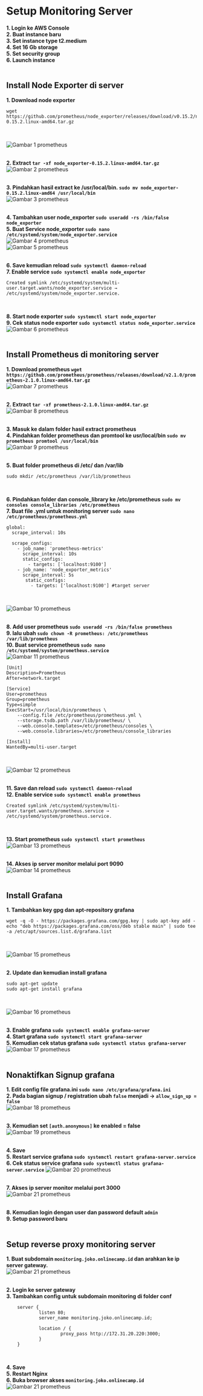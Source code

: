 # Setup Monitoring Server

**1. Login ke AWS Console**<br>
**2. Buat instance baru**<br>
**3. Set instance type t2.medium**<br>
**4. Set 16 Gb storage**<br>
**5. Set security group**<br>
**6. Launch instance**<br><br>

## Install Node Exporter di server <br>
**1. Download node exporter**
```
wget https://github.com/prometheus/node_exporter/releases/download/v0.15.2/node_exporter-0.15.2.linux-amd64.tar.gz
```
<br>

![Gambar 1 prometheus](screenshot/gambar1.png) <br><br>

**2. Extract `tar -xf node_exporter-0.15.2.linux-amd64.tar.gz`**<br>
![Gambar 2 prometheus](screenshot/gambar2.png) <br><br>

**3. Pindahkan hasil extract ke /usr/local/bin. `sudo mv node_exporter-0.15.2.linux-amd64 /usr/local/bin`**<br>
![Gambar 3 prometheus](screenshot/gambar3.png) <br><br>

**4. Tambahkan user node_exporter `sudo useradd -rs /bin/false node_exporter`**<br>
**5. Buat Service node_exporter `sudo nano /etc/systemd/system/node_exporter.service`**<br>
![Gambar 4 prometheus](screenshot/gambar4.png) <br>
![Gambar 5 prometheus](screenshot/gambar5.png) <br><br>

**6. Save kemudian reload `sudo systemctl daemon-reload`**<br>
**7. Enable service `sudo systemctl enable node_exporter`**<br>
``` 
Created symlink /etc/systemd/system/multi-user.target.wants/node_exporter.service → /etc/systemd/system/node_exporter.service.
```
<br>

**8. Start node exporter `sudo systemctl start node_exporter`**<br>
**9. Cek status node exporter `sudo systemctl status node_exporter.service`**<br>
![Gambar 6 prometheus](screenshot/gambar6.png) <br><br>

## Install Prometheus di monitoring server <br>
**1. Download prometheus `wget https://github.com/prometheus/prometheus/releases/download/v2.1.0/prometheus-2.1.0.linux-amd64.tar.gz`**<br>
![Gambar 7 prometheus](screenshot/gambar7.png) <br><br>

**2. Extract `tar -xf prometheus-2.1.0.linux-amd64.tar.gz`**<br>
![Gambar 8 prometheus](screenshot/gambar8.png) <br><br>

**3. Masuk ke dalam folder hasil extract prometheus**<br>
**4. Pindahkan folder prometheus dan promtool ke usr/local/bin `sudo mv prometheus promtool /usr/local/bin`**<br>
![Gambar 9 prometheus](screenshot/gambar9.png) <br><br>

**5. Buat folder prometheus di /etc/ dan /var/lib**<br>
```
sudo mkdir /etc/prometheus /var/lib/prometheus

```
<br>

**6. Pindahkan folder dan console_library ke /etc/prometheus `sudo mv consoles console_libraries /etc/prometheus`**<br>
**7. Buat file .yml untuk monitoring server `sudo nano /etc/prometheus/prometheus.yml`**<br>
```
global:
  scrape_interval: 10s

  scrape_configs:
    - job_name: 'prometheus-metrics'
      scrape_interval: 10s
      static_configs:
        - targets: ['localhost:9100']
    - job_name: 'node_exporter_metrics'
      scrape_interval: 5s
       static_configs:
         - targets: ['localhost:9100'] #target server
```
<br>

![Gambar 10 prometheus](screenshot/gambar10.png) <br><br>

**8. Add user prometheus `sudo useradd -rs /bin/false prometheus`**<br>
**9. lalu ubah `sudo chown -R prometheus: /etc/prometheus /var/lib/prometheus`**<br>
**10. Buat service prometheus `sudo nano /etc/systemd/system/prometheus.service`**<br>
![Gambar 11 prometheus](screenshot/gambar11.png) <br>
```
[Unit]
Description=Prometheus 
After=network.target

[Service]
User=prometheus   
Group=prometheus   
Type=simple
ExecStart=/usr/local/bin/prometheus \
    --config.file /etc/prometheus/prometheus.yml \
    --storage.tsdb.path /var/lib/prometheus/ \
    --web.console.templates=/etc/prometheus/consoles \
    --web.console.libraries=/etc/prometheus/console_libraries

[Install]
WantedBy=multi-user.target
```
<br>

![Gambar 12 prometheus](screenshot/gambar12.png) <br><br>

**11. Save dan reload `sudo systemctl daemon-reload`**<br>
**12. Enable service `sudo systemctl enable prometheus`**<br>
```
Created symlink /etc/systemd/system/multi-user.target.wants/prometheus.service → /etc/systemd/system/prometheus.service.
```
<br>

**13. Start prometheus `sudo systemctl start prometheus`**<br>
![Gambar 13 prometheus](screenshot/gambar13.png) <br><br>

**14. Akses ip server monitor melalui port 9090**<br>
![Gambar 14 prometheus](screenshot/gambar14.png) <br><br>

## Install Grafana <br>
**1. Tambahkan key gpg dan apt-repository grafana**<br>
```
wget -q -O - https://packages.grafana.com/gpg.key | sudo apt-key add -
echo "deb https://packages.grafana.com/oss/deb stable main" | sudo tee -a /etc/apt/sources.list.d/grafana.list
```
<br>

![Gambar 15 prometheus](screenshot/gambar15.png) <br><br>

**2. Update dan kemudian install grafana**<br>
```
sudo apt-get update
sudo apt-get install grafana
```
<br>

![Gambar 16 prometheus](screenshot/gambar16.png) <br><br>

**3. Enable grafana `sudo systemctl enable grafana-server`**<br>
**4. Start grafana `sudo systemctl start grafana-server`**<br>
**5. Kemudian cek status grafana `sudo systemctl status grafana-server`**<br>
![Gambar 17 prometheus](screenshot/gambar17.png) <br><br>

## Nonaktifkan Signup grafana <br>
**1. Edit config file grafana.ini `sudo nano /etc/grafana/grafana.ini`**<br>
**2. Pada bagian signup / registration ubah `false` menjadi -> `allow_sign_up = false`**<br>
![Gambar 18 prometheus](screenshot/gambar18.png) <br><br>

**3. Kemudian set `[auth.anonymous]` ke enabled = false**<br>
![Gambar 19 prometheus](screenshot/gambar19.png) <br><br>

**4. Save**<br>
**5. Restart service grafana `sudo systemctl restart grafana-server.service`**<br>
**6. Cek status service grafana `sudo systemctl status grafana-server.service`**
![Gambar 20 prometheus](screenshot/gambar20.png) <br><br>

**7. Akses ip server monitor melalui port 3000**<br>
![Gambar 21 prometheus](screenshot/gambar21.png) <br><br>

**8. Kemudian login dengan user dan password default `admin`**<br>
**9. Setup password baru**<br><br>

## Setup reverse proxy monitoring server <br>
**1. Buat subdomain `monitoring.joko.onlinecamp.id` dan arahkan ke ip server gateway.**<br>
![Gambar 21 prometheus](screenshot/gambar21.png) <br><br>

**2. Login ke server gateway**<br>
**3. Tambahkan config untuk subdomain monitoring di folder conf**<br>
```
    server {
            listen 80;
            server_name monitoring.joko.onlinecamp.id;

            location / {
                    proxy_pass http://172.31.20.220:3000;
            }
    }
```
<br>

**4. Save**<br>
**5. Restart Nginx**<br>
**6. Buka browser akses `monitoring.joko.onlinecamp.id`**<br>
![Gambar 21 prometheus](screenshot/gambar21.png) <br><br>